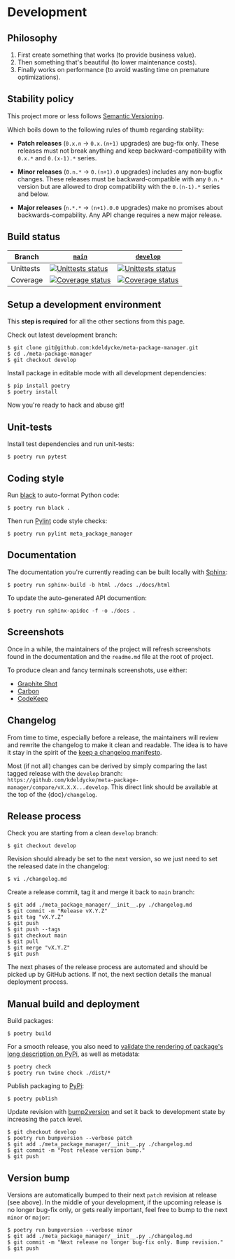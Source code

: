 # Development

## Philosophy

1.  First create something that works (to provide business value).
2.  Then something that's beautiful (to lower maintenance costs).
3.  Finally works on performance (to avoid wasting time on premature
    optimizations).

## Stability policy

This project more or less follows [Semantic Versioning](https://semver.org/).

Which boils down to the following rules of thumb regarding stability:

- **Patch releases** (`0.x.n` → `0.x.(n+1)` upgrades) are bug-fix only. These
  releases must not break anything and keep backward-compatibility with `0.x.*`
  and `0.(x-1).*` series.

- **Minor releases** (`0.n.*` → `0.(n+1).0` upgrades) includes any non-bugfix
  changes. These releases must be backward-compatible with any `0.n.*` version
  but are allowed to drop compatibility with the `0.(n-1).*` series and below.

- **Major releases** (`n.*.*` → `(n+1).0.0` upgrades) make no promises about
  backwards-compability. Any API change requires a new major release.

## Build status

| Branch | [`main`](https://github.com/kdeldycke/meta-package-manager/tree/main) | [`develop`](https://github.com/kdeldycke/meta-package-manager/tree/develop) |
|---|---|---|
| Unittests | [![Unittests status](https://github.com/kdeldycke/meta-package-manager/actions/workflows/tests.yaml/badge.svg?branch=main)](https://github.com/kdeldycke/meta-package-manager/actions/workflows/tests.yaml?query=branch%3Amain) | [![Unittests status](https://github.com/kdeldycke/meta-package-manager/actions/workflows/tests.yaml/badge.svg?branch=develop)](https://github.com/kdeldycke/meta-package-manager/actions/workflows/tests.yaml?query=branch%3Adevelop)
| Coverage | [![Coverage status](https://codecov.io/gh/kdeldycke/meta-package-manager/branch/main/graph/badge.svg)](https://codecov.io/gh/kdeldycke/meta-package-manager/branch/main) | [![Coverage status](https://codecov.io/gh/kdeldycke/meta-package-manager/branch/develop/graph/badge.svg)](https://codecov.io/gh/kdeldycke/meta-package-manager/branch/develop)


## Setup a development environment

This **step is required** for all the other sections from this page.

Check out latest development branch:

``` shell-session
$ git clone git@github.com:kdeldycke/meta-package-manager.git
$ cd ./meta-package-manager
$ git checkout develop
```

Install package in editable mode with all development dependencies:

``` shell-session
$ pip install poetry
$ poetry install
```

Now you're ready to hack and abuse git!

## Unit-tests

Install test dependencies and run unit-tests:

``` shell-session
$ poetry run pytest
```

## Coding style

Run [black](https://github.com/psf/black) to auto-format Python code:

``` shell-session
$ poetry run black .
```

Then run [Pylint](https://docs.pylint.org) code style checks:

``` shell-session
$ poetry run pylint meta_package_manager
```

## Documentation

The documentation you're currently reading can be built locally with
[Sphinx](https://www.sphinx-doc.org):

``` shell-session
$ poetry run sphinx-build -b html ./docs ./docs/html
```

To update the auto-generated API documention:

``` shell-session
$ poetry run sphinx-apidoc -f -o ./docs .
```

## Screenshots

Once in a while, the maintainers of the project will refresh screenshots found
in the documentation and the `readme.md` file at the root of project.

To produce clean and fancy terminals screenshots, use either:

- [Graphite Shot](https://graphite-shot.now.sh)
- [Carbon](https://github.com/carbon-app/carbon)
- [CodeKeep](https://codekeep.io/screenshot)

## Changelog

From time to time, especially before a release, the maintainers will review and
rewrite the changelog to make it clean and readable. The idea is to have it
stay in the spirit of the [keep a changelog
manifesto](https://keepachangelog.com).

Most (if not all) changes can be derived by simply comparing the last tagged
release with the `develop` branch:
`https://github.com/kdeldycke/meta-package-manager/compare/vX.X.X...develop`.
This direct link should be available at the top of the {doc}`/changelog`.

## Release process

Check you are starting from a clean `develop` branch:

``` shell-session
$ git checkout develop
```

Revision should already be set to the next version, so we just need to set the
released date in the changelog:

``` shell-session
$ vi ./changelog.md
```

Create a release commit, tag it and merge it back to `main` branch:

``` shell-session
$ git add ./meta_package_manager/__init__.py ./changelog.md
$ git commit -m "Release vX.Y.Z"
$ git tag "vX.Y.Z"
$ git push
$ git push --tags
$ git checkout main
$ git pull
$ git merge "vX.Y.Z"
$ git push
```

The next phases of the release process are automated and should be picked up by
GitHub actions. If not, the next section details the manual deployment process.

## Manual build and deployment

Build packages:

``` shell-session
$ poetry build
```

For a smooth release, you also need to [validate the rendering of package's
long description on
PyPi](https://packaging.python.org/guides/making-a-pypi-friendly-readme/#validating-restructuredtext-markup),
as well as metadata:

``` shell-session
$ poetry check
$ poetry run twine check ./dist/*
```

Publish packaging to [PyPi](https://pypi.python.org):

``` shell-session
$ poetry publish
```

Update revision with [bump2version](https://github.com/c4urself/bump2version)
and set it back to development state by increasing the `patch` level.

``` shell-session
$ git checkout develop
$ poetry run bumpversion --verbose patch
$ git add ./meta_package_manager/__init__.py ./changelog.md
$ git commit -m "Post release version bump."
$ git push
```

## Version bump

Versions are automatically bumped to their next `patch` revision at release
(see above). In the middle of your development, if the upcoming release is no
longer bug-fix only, or gets really important, feel free to bump to the next
`minor` or `major`:

``` shell-session
$ poetry run bumpversion --verbose minor
$ git add ./meta_package_manager/__init__.py ./changelog.md
$ git commit -m "Next release no longer bug-fix only. Bump revision."
$ git push
```
